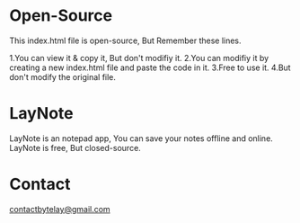 # Open-Source
This index.html file is open-source, But Remember these lines.

1.You can view it & copy it, But don't modifiy it.
2.You can modifiy it by creating a new index.html file and paste the code in it.
3.Free to use it.
4.But don't modify the original file.

# LayNote
LayNote is an notepad app, You can save your notes offline and online. LayNote is free, But closed-source.

# Contact
contactbytelay@gmail.com
